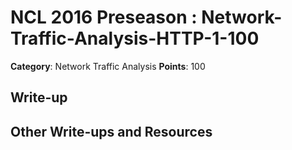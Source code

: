 # NCL 2016 Preseason : Network-Traffic-Analysis-HTTP-1-100

__Category__: Network Traffic Analysis
__Points__: 100

## Write-up

## Other Write-ups and Resources
